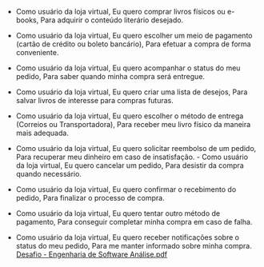 - Como usuário da loja virtual, Eu quero comprar livros físicos ou e-books, 
Para adquirir o conteúdo literário desejado.

- Como usuário da loja virtual, Eu quero escolher um meio de pagamento 
(cartão de crédito ou boleto bancário), Para efetuar a compra de forma 
conveniente.

- Como usuário da loja virtual, Eu quero acompanhar o status do meu pedido, 
Para saber quando minha compra será entregue.

- Como usuário da loja virtual, Eu quero criar uma lista de desejos, Para salvar 
livros de interesse para compras futuras.

- Como usuário da loja virtual, Eu quero escolher o método de entrega 
(Correios ou Transportadora), Para receber meu livro físico da maneira mais 
adequada.

- Como usuário da loja virtual, Eu quero solicitar reembolso de um pedido, 
Para recuperar meu dinheiro em caso de insatisfação. - Como usuário da loja virtual, Eu quero cancelar um pedido, Para desistir da 
compra quando necessário.

- Como usuário da loja virtual, Eu quero confirmar o recebimento do pedido, 
Para finalizar o processo de compra.

- Como usuário da loja virtual, Eu quero tentar outro método de pagamento, 
Para conseguir completar minha compra em caso de falha.

- Como usuário da loja virtual, Eu quero receber notificações sobre o status do 
meu pedido, Para me manter informado sobre minha compra.
[Desafio - Engenharia de Software Análise.pdf](https://github.com/user-attachments/files/19514202/Desafio.-.Engenharia.de.Software.Analise.pdf)

